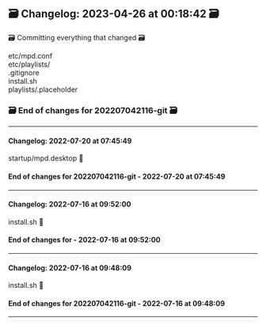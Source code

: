 ## 🗃️ Changelog: 2023-04-26 at 00:18:42 🗃️  

🗃️ Committing everything that changed 🗃️  
  
  
etc/mpd.conf  
etc/playlists/  
.gitignore  
install.sh  
playlists/.placeholder  


### 🗃️ End of changes for 202207042116-git 🗃️  

----  
#### Changelog: 2022-07-20 at 07:45:49  
  
startup/mpd.desktop      🚀  
  
#### End of changes for 202207042116-git - 2022-07-20 at 07:45:49  
  
----  
  
#### Changelog: 2022-07-16 at 09:52:00  
  
install.sh      🚀  
  
#### End of changes for  - 2022-07-16 at 09:52:00  
  
----  
  
#### Changelog: 2022-07-16 at 09:48:09  
  
install.sh      🚀  
  
#### End of changes for 202207042116-git - 2022-07-16 at 09:48:09  
  
----  
  
